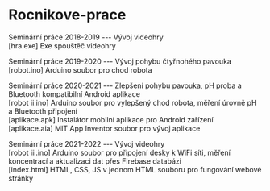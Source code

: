 # Rocnikove-prace

Seminární práce 2018-2019 --- Vývoj videohry  
[hra.exe] Exe spouštěč videohry  

Seminární práce 2019-2020 --- Vývoj pohybu čtyřnohého pavouka  
[robot.ino] Arduino soubor pro chod robota  

Seminární práce 2020-2021 --- Zlepšení pohybu pavouka, pH proba a Bluetooth kompatibilní Android aplikace  
[robot ii.ino] Arduino soubor pro vylepšený chod robota, měření úrovně pH a Bluetooth připojení  
[aplikace.apk] Instalátor mobilní aplikace pro Android zařízení  
[aplikace.aia] MIT App Inventor soubor pro vývoj aplikace  

Seminární práce 2021-2022 --- Vývoj videohry  
[robot iii.ino] Arduino soubor pro připojení desky k WiFi síti, měření koncentrací a aktualizaci dat přes Firebase databázi  
[index.html] HTML, CSS, JS v jednom HTML souboru pro fungování webové stránky  
